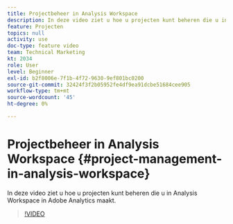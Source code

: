 ```yaml
---
title: Projectbeheer in Analysis Workspace
description: In deze video ziet u hoe u projecten kunt beheren die u in Analysis Workspace in Adobe Analytics maakt.
feature: Projecten
topics: null
activity: use
doc-type: feature video
team: Technical Marketing
kt: 2034
role: User
level: Beginner
exl-id: b2f8006e-7f1b-4f72-9630-9ef801bc0200
source-git-commit: 32424f3f2b05952fe4df9ea91dcbe51684cee905
workflow-type: tm+mt
source-wordcount: '45'
ht-degree: 0%

---
```


# Projectbeheer in Analysis Workspace {#project-management-in-analysis-workspace}

In deze video ziet u hoe u projecten kunt beheren die u in Analysis Workspace in Adobe Analytics maakt.

>[!VIDEO](https://video.tv.adobe.com/v/24035/?quality=12)
